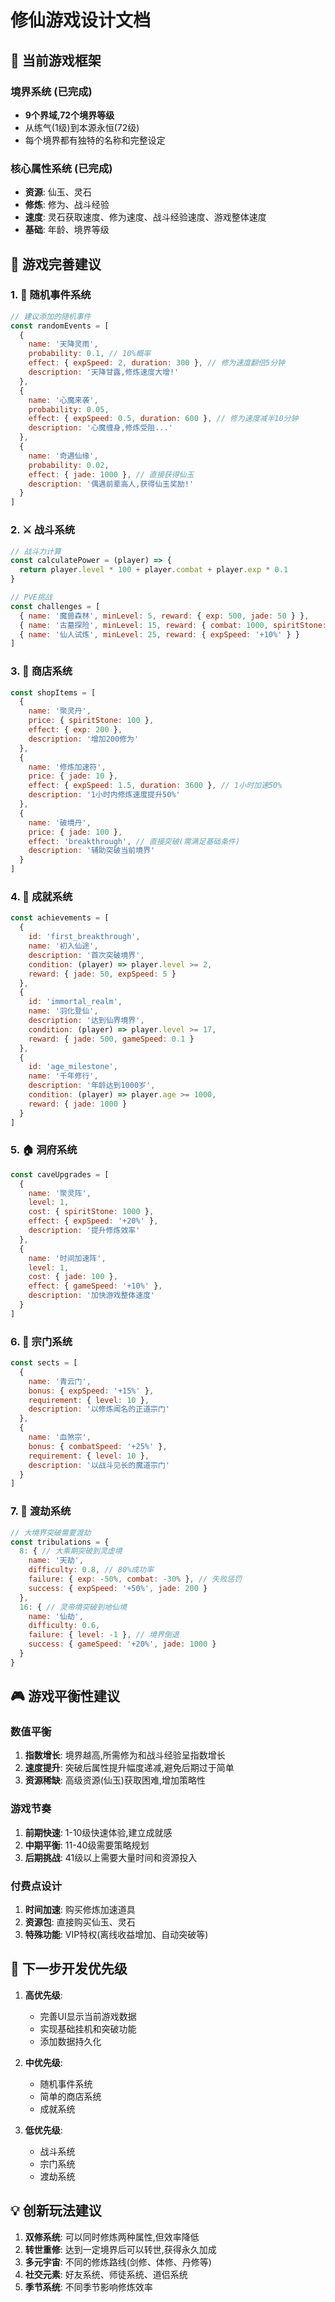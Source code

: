 # 修仙游戏设计文档

## 🎯 当前游戏框架

### 境界系统 (已完成)
- **9个界域,72个境界等级**
- 从练气(1级)到本源永恒(72级)
- 每个境界都有独特的名称和完整设定

### 核心属性系统 (已完成)
- **资源**: 仙玉、灵石
- **修炼**: 修为、战斗经验
- **速度**: 灵石获取速度、修为速度、战斗经验速度、游戏整体速度
- **基础**: 年龄、境界等级

## 🚀 游戏完善建议

### 1. 🎲 随机事件系统
```javascript
// 建议添加的随机事件
const randomEvents = [
  {
    name: '天降灵雨',
    probability: 0.1, // 10%概率
    effect: { expSpeed: 2, duration: 300 }, // 修为速度翻倍5分钟
    description: '天降甘露,修炼速度大增!'
  },
  {
    name: '心魔来袭',
    probability: 0.05,
    effect: { expSpeed: 0.5, duration: 600 }, // 修为速度减半10分钟
    description: '心魔缠身,修炼受阻...'
  },
  {
    name: '奇遇仙缘',
    probability: 0.02,
    effect: { jade: 1000 }, // 直接获得仙玉
    description: '偶遇前辈高人,获得仙玉奖励!'
  }
]
```

### 2. ⚔️ 战斗系统
```javascript
// 战斗力计算
const calculatePower = (player) => {
  return player.level * 100 + player.combat + player.exp * 0.1
}

// PVE挑战
const challenges = [
  { name: '魔兽森林', minLevel: 5, reward: { exp: 500, jade: 50 } },
  { name: '古墓探险', minLevel: 15, reward: { combat: 1000, spiritStone: 200 } },
  { name: '仙人试炼', minLevel: 25, reward: { expSpeed: '+10%' } }
]
```

### 3. 🏪 商店系统
```javascript
const shopItems = [
  {
    name: '聚灵丹',
    price: { spiritStone: 100 },
    effect: { exp: 200 },
    description: '增加200修为'
  },
  {
    name: '修炼加速符',
    price: { jade: 10 },
    effect: { expSpeed: 1.5, duration: 3600 }, // 1小时加速50%
    description: '1小时内修炼速度提升50%'
  },
  {
    name: '破境丹',
    price: { jade: 100 },
    effect: 'breakthrough', // 直接突破(需满足基础条件)
    description: '辅助突破当前境界'
  }
]
```

### 4. 🎁 成就系统
```javascript
const achievements = [
  {
    id: 'first_breakthrough',
    name: '初入仙途',
    description: '首次突破境界',
    condition: (player) => player.level >= 2,
    reward: { jade: 50, expSpeed: 5 }
  },
  {
    id: 'immortal_realm',
    name: '羽化登仙',
    description: '达到仙界境界',
    condition: (player) => player.level >= 17,
    reward: { jade: 500, gameSpeed: 0.1 }
  },
  {
    id: 'age_milestone',
    name: '千年修行',
    description: '年龄达到1000岁',
    condition: (player) => player.age >= 1000,
    reward: { jade: 1000 }
  }
]
```

### 5. 🏠 洞府系统
```javascript
const caveUpgrades = [
  {
    name: '聚灵阵',
    level: 1,
    cost: { spiritStone: 1000 },
    effect: { expSpeed: '+20%' },
    description: '提升修炼效率'
  },
  {
    name: '时间加速阵',
    level: 1,
    cost: { jade: 100 },
    effect: { gameSpeed: '+10%' },
    description: '加快游戏整体速度'
  }
]
```

### 6. 👥 宗门系统
```javascript
const sects = [
  {
    name: '青云门',
    bonus: { expSpeed: '+15%' },
    requirement: { level: 10 },
    description: '以修炼闻名的正道宗门'
  },
  {
    name: '血煞宗',
    bonus: { combatSpeed: '+25%' },
    requirement: { level: 10 },
    description: '以战斗见长的魔道宗门'
  }
]
```

### 7. 🎯 渡劫系统
```javascript
// 大境界突破需要渡劫
const tribulations = {
  8: { // 大乘期突破到灵虚境
    name: '天劫',
    difficulty: 0.8, // 80%成功率
    failure: { exp: -50%, combat: -30% }, // 失败惩罚
    success: { expSpeed: '+50%', jade: 200 }
  },
  16: { // 灵帝境突破到地仙境
    name: '仙劫',
    difficulty: 0.6,
    failure: { level: -1 }, // 境界倒退
    success: { gameSpeed: '+20%', jade: 1000 }
  }
}
```

## 🎮 游戏平衡性建议

### 数值平衡
1. **指数增长**: 境界越高,所需修为和战斗经验呈指数增长
2. **速度提升**: 突破后属性提升幅度递减,避免后期过于简单
3. **资源稀缺**: 高级资源(仙玉)获取困难,增加策略性

### 游戏节奏
1. **前期快速**: 1-10级快速体验,建立成就感
2. **中期平衡**: 11-40级需要策略规划
3. **后期挑战**: 41级以上需要大量时间和资源投入

### 付费点设计
1. **时间加速**: 购买修炼加速道具
2. **资源包**: 直接购买仙玉、灵石
3. **特殊功能**: VIP特权(离线收益增加、自动突破等)

## 🔄 下一步开发优先级

1. **高优先级**:
   - 完善UI显示当前游戏数据
   - 实现基础挂机和突破功能
   - 添加数据持久化

2. **中优先级**:
   - 随机事件系统
   - 简单的商店系统
   - 成就系统

3. **低优先级**:
   - 战斗系统
   - 宗门系统
   - 渡劫系统

## 💡 创新玩法建议

1. **双修系统**: 可以同时修炼两种属性,但效率降低
2. **转世重修**: 达到一定境界后可以转世,获得永久加成
3. **多元宇宙**: 不同的修炼路线(剑修、体修、丹修等)
4. **社交元素**: 好友系统、师徒系统、道侣系统
5. **季节系统**: 不同季节影响修炼效率